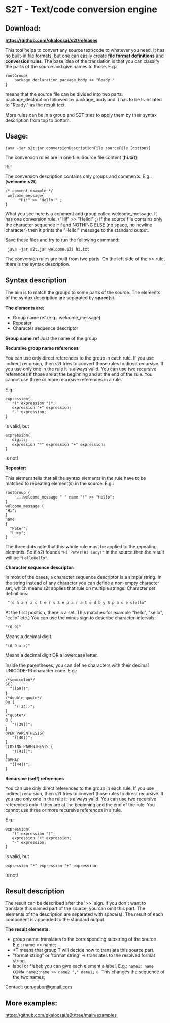 
# S2T - Text/code conversion engine

## Download: 
**https://github.com/gkalocsai/s2t/releases**

This tool helps to convert any source text/code to whatever you need. 
It has no built-in file formats, but one can easily create **file format definitions** and **conversion rules**.
The base idea of the translation is that you can classify the parts of the source and give names to those. E.g.:

    rootGroup{
        package_declaration package_body >> "Ready."
    }
means that the source file can be divided into two parts: package_declaration followed by package_body and it has to be translated to "Ready." as the result text.

More rules can be in a group and S2T tries to apply them by their syntax description from top to bottom.

## Usage:

    java -jar s2t.jar conversionDescriptionFile sourceFile [options] 

The conversion rules are in one file.
Source file content (**hi.txt**):

    Hi!
	
The conversion description contains only groups and comments. E.g.: (**welcome.s2t**) 

    /* comment example */
     welcome_message{
	      "Hi!" >> "Hello!" ;
	}
What you see here is a comment and group called welcome_message.
It has one conversion rule. ("Hi!" >> "Hello!" ;)  If the source file contains only the character sequence Hi! and NOTHING ELSE  (no space, no newline character) then it prints the "Hello!" message to the standard output.

Save these files and try to run the following command:

     java -jar s2t.jar welcome.s2t hi.txt

The conversion rules are built from two parts. On the left side of the >> rule, there is the syntax description. 

## Syntax description

The aim is to match the groups to some parts of the source. 
 The elements of the syntax description are separated by **space**(s).

**The elements are:**
 - Group name ref  (e.g.: welcome_message) 
 - Repeater
 - Character sequence descriptor 

**Group name ref**
Just the name of the group

**Recursive group name references**

You can use only direct references to the group in each rule. If you use indirect recursion, then s2t tries to convert those rules to direct recursive. 
If you use only one in the rule it is always valid.
You can use two recursive references if those are at the beginning and at the end of the rule.
You cannot use three or more recursive references in a rule.

E.g.:

    expression{
       "(" expression ")";
       expression "+" expression;
       "-" expression;
    }

is valid, but 

    expression{
       digits;       
       expression "*" expression "+" expression;
    }
is not!

**Repeater:**

This element tells that all the syntax elements in the rule have to be matched to repeating element(s) in the source. E.g.:

    rootGroup {
         ...welcome_message " " name "!" >> "Hello";
    }
    welcome_message {
    "Hi";
    }
    name
    { 
      "Peter";
      "Lucy";
    }  
The three dots note that this whole rule must be applied to the repeating elements. 
So if s2t founds `"Hi Peter!Hi Lucy!"` in the source then the result will be `"HelloHello"`.


**Character sequence descriptor:** 

In most of the cases, a character sequence descriptor is a simple string. 
In the string instead of any character you can define a non-empty character set, which means s2t applies that rule on multiple strings. 
Character set definitions:

     "(c h a r a c t e r s S e p a r a t e d b y S p a c e s)ello" 

At the first position, there is a set. This matches for example "hello", "sello", "cello" etc.)
You can use the minus sign to describe character-intervals:

    "(0-9)"

Means a decimal digit. 

    "(0-9 a-z)"

Means a decimal digit OR a lowercase letter.
   
Inside the parentheses, you can define characters with their decimal UNICODE-16 character code. E.g.:

    /*semicolon*/
    SC{
      "([59])";
    }
    /*double quote*/
    DQ {
        "([34])";
    }
    /*quote*/
    Q {
       "([39])";
    }
    OPEN_PARENTHESIS{
       "([40])";
    }
    CLOSING_PARENTHESIS {
       "([41])";
    }
    COMMA{
      "([44])";
    }

**Recursive (self) references**

You can use only direct references to the group in each rule. If you use indirect recursion, then s2t tries to convert those rules to direct recursive. 
If you use only one in the rule it is always valid.
You can use two recursive references only if they are at the beginning and the end of the rule.
You cannot use three or more recursive references in a rule.

E.g.:

    expression{
       "(" expression ")";
       expression "+" expression;
       "-" expression;
    }

is valid, but 

    expression "*" expression "+" expression;

    
is not!

## Result description

The result can be described after the '>>' sign. If you don't want to translate this named part of the source, you can omit this part.
The elements of the description are separated with space(s). The result of each component is appended to the standard output.


**The result elements:**

 - group name: translates to the corresponding substring of the source E.g.: name >> name;
 - *T means that group T will decide how to translate this source part.
 - "format string" or 'format string' -> translates to the resolved format string.
 -  label or *label: you can give each element a label. E.g.: `name1: name COMMA name2:name >> name2 "," name1;`   <- This changes the sequence of the two names;

 Contact: gen.gabor@gmail.com

## More examples:
https://github.com/gkalocsai/s2t/tree/main/examples


 
